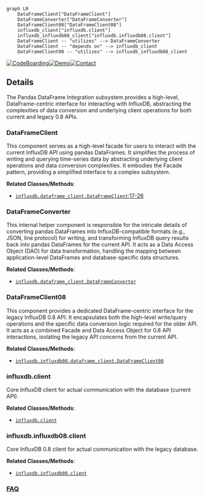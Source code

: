 ```mermaid
graph LR
    DataFrameClient["DataFrameClient"]
    DataFrameConverter["DataFrameConverter"]
    DataFrameClient08["DataFrameClient08"]
    influxdb_client["influxdb.client"]
    influxdb_influxdb08_client["influxdb.influxdb08.client"]
    DataFrameClient -- "utilizes" --> DataFrameConverter
    DataFrameClient -- "depends on" --> influxdb_client
    DataFrameClient08 -- "utilizes" --> influxdb_influxdb08_client
```

[![CodeBoarding](https://img.shields.io/badge/Generated%20by-CodeBoarding-9cf?style=flat-square)](https://github.com/CodeBoarding/GeneratedOnBoardings)[![Demo](https://img.shields.io/badge/Try%20our-Demo-blue?style=flat-square)](https://www.codeboarding.org/demo)[![Contact](https://img.shields.io/badge/Contact%20us%20-%20contact@codeboarding.org-lightgrey?style=flat-square)](mailto:contact@codeboarding.org)

## Details

The Pandas DataFrame Integration subsystem provides a high-level, DataFrame-centric interface for interacting with InfluxDB, abstracting the complexities of data conversion and underlying client operations for both current and legacy 0.8 APIs.

### DataFrameClient
This component serves as a high-level facade for users to interact with the current InfluxDB API using pandas DataFrames. It simplifies the process of writing and querying time-series data by abstracting underlying client operations and data conversion complexities. It embodies the Facade pattern, providing a simplified interface to a complex subsystem.


**Related Classes/Methods**:

- <a href="https://github.com/influxdata/influxdb-python/blob/master/influxdb/dataframe_client.py#L17-L26" target="_blank" rel="noopener noreferrer">`influxdb.dataframe_client.DataFrameClient`:17-26</a>


### DataFrameConverter
This internal helper component is responsible for the intricate details of converting pandas DataFrames into InfluxDB-compatible formats (e.g., JSON, line protocol) for writing, and transforming InfluxDB query results back into pandas DataFrames for the current API. It acts as a Data Access Object (DAO) for data transformation, handling the mapping between application-level DataFrames and database-specific data structures.


**Related Classes/Methods**:

- <a href="https://github.com/influxdata/influxdb-python/blob/master/influxdb/dataframe_client.py" target="_blank" rel="noopener noreferrer">`influxdb.dataframe_client.DataFrameConverter`</a>


### DataFrameClient08
This component provides a dedicated DataFrame-centric interface for the legacy InfluxDB 0.8 API. It encapsulates both the high-level write/query operations and the specific data conversion logic required for the older API. It acts as a combined Facade and Data Access Object for 0.8 API interactions, isolating the legacy API concerns from the current API.


**Related Classes/Methods**:

- <a href="https://github.com/influxdata/influxdb-python/blob/master/influxdb/influxdb08/dataframe_client.py" target="_blank" rel="noopener noreferrer">`influxdb.influxdb08.dataframe_client.DataFrameClient08`</a>


### influxdb.client
Core InfluxDB client for actual communication with the database (current API).


**Related Classes/Methods**:

- <a href="https://github.com/influxdata/influxdb-python/blob/master/influxdb/client.py" target="_blank" rel="noopener noreferrer">`influxdb.client`</a>


### influxdb.influxdb08.client
Core InfluxDB 0.8 client for actual communication with the legacy database.


**Related Classes/Methods**:

- <a href="https://github.com/influxdata/influxdb-python/blob/master/influxdb/influxdb08/client.py" target="_blank" rel="noopener noreferrer">`influxdb.influxdb08.client`</a>




### [FAQ](https://github.com/CodeBoarding/GeneratedOnBoardings/tree/main?tab=readme-ov-file#faq)